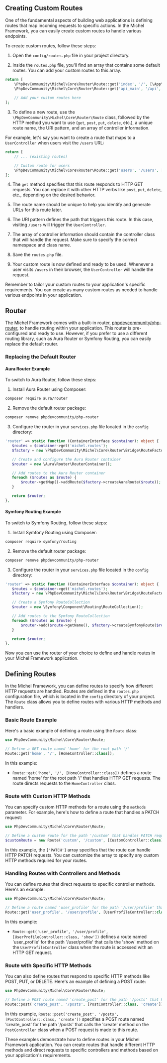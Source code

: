 ## Creating Custom Routes

One of the fundamental aspects of building web applications is defining routes that map incoming requests to specific actions. In the Michel Framework, you can easily create custom routes to handle various endpoints.

To create custom routes, follow these steps:

1. Open the `config/routes.php` file in your project directory.

2. Inside the `routes.php` file, you'll find an array that contains some default routes. You can add your custom routes to this array.

```php
return [
    \PhpDevCommunity\Michel\Core\Router\Route::get('index', '/', [\App\Controller\MainController::class]),
    \PhpDevCommunity\Michel\Core\Router\Route::get('api_main', '/api', [\App\Controller\ApiController::class]),
    
    // Add your custom routes here
];
```

3. To define a new route, use the `\PhpDevCommunity\Michel\Core\Router\Route` class, followed by the HTTP method you want to use (`get`, `post`, `put`, `delete`, etc.), a unique route name, the URI pattern, and an array of controller information.

For example, let's say you want to create a route that maps to a `UserController` when users visit the `/users` URL:

```php
return [
    // ... (existing routes)

    // Custom route for users
    \PhpDevCommunity\Michel\Core\Router\Route::get('users', '/users', [\App\Controller\UserController::class]),
];
```

4. The `get` method specifies that this route responds to HTTP GET requests. You can replace it with other HTTP verbs like `post`, `put`, `delete`, etc., depending on the desired behavior.

5. The route name should be unique to help you identify and generate URLs for this route later.

6. The URI pattern defines the path that triggers this route. In this case, visiting `/users` will trigger the `UserController`.

7. The array of controller information should contain the controller class that will handle the request. Make sure to specify the correct namespace and class name.

8. Save the `routes.php` file.

9. Your custom route is now defined and ready to be used. Whenever a user visits `/users` in their browser, the `UserController` will handle the request.

Remember to tailor your custom routes to your application's specific requirements. You can create as many custom routes as needed to handle various endpoints in your application.

## Router

The Michel Framework comes with a built-in router, [phpdevcommunity/php-router](https://github.com/phpdevcommunity/php-router), to handle routing within your application. This router is pre-configured and ready to use. However, if you prefer to use a different routing library, such as Aura Router or Symfony Routing, you can easily replace the default router.

### Replacing the Default Router

#### Aura Router Example

To switch to Aura Router, follow these steps:

1. Install Aura Router using Composer:

```bash
composer require aura/router
```

2. Remove the default router package:

```bash
composer remove phpdevcommunity/php-router
```

3. Configure the router in your `services.php` file located in the `config` directory:

```php
'router' => static function (ContainerInterface $container): object {
   $routes = $container->get('michel.routes');
   $factory = new \PhpDevCommunity\Michel\Core\Router\Bridge\RouteFactory();

   // Create and configure the Aura Router container
   $router = new \Aura\Router\RouterContainer();

   // Add routes to the Aura Router container
   foreach ($routes as $route) {
       $router->getMap()->addRoute($factory->createAuraRoute($route));
   }

   return $router;
},
```

#### Symfony Routing Example

To switch to Symfony Routing, follow these steps:

1. Install Symfony Routing using Composer:

```bash
composer require symfony/routing
```

2. Remove the default router package:

```bash
composer remove phpdevcommunity/php-router
```

3. Configure the router in your `services.php` file located in the `config` directory:

```php
'router' => static function (ContainerInterface $container): object {
   $routes = $container->get('michel.routes');
   $factory = new \PhpDevCommunity\Michel\Core\Router\Bridge\RouteFactory();

   // Create a Symfony RouteCollection
   $router = new \Symfony\Component\Routing\RouteCollection();

   // Add routes to the Symfony RouteCollection
   foreach ($routes as $route) {
       $router->add($route->getName(), $factory->createSymfonyRoute($route));
   }

   return $router;
},
   ```

Now you can use the router of your choice to define and handle routes in your Michel Framework application.

## Defining Routes

In the Michel Framework, you can define routes to specify how different HTTP requests are handled. Routes are defined in the `routes.php` configuration file, which is located in the `config` directory of your project. The `Route` class allows you to define routes with various HTTP methods and handlers.

### Basic Route Example

Here's a basic example of defining a route using the `Route` class:

```php
use PhpDevCommunity\Michel\Core\Router\Route;

// Define a GET route named 'home' for the root path '/'
Route::get('home', '/', [HomeController::class]);
```

In this example:
- `Route::get('home', '/', [HomeController::class])` defines a route named 'home' for the root path '/' that handles HTTP GET requests. The route directs requests to the `HomeController` class.

### Route with Custom HTTP Methods

You can specify custom HTTP methods for a route using the `methods` parameter. For example, here's how to define a route that handles a PATCH request:

```php
use PhpDevCommunity\Michel\Core\Router\Route;

// Define a custom route for the path '/custom' that handles PATCH requests
$customRoute = new Route('custom', '/custom', [CustomController::class], ['PATCH']);
```

In this example, the `['PATCH']` array specifies that the route can handle HTTP PATCH requests. You can customize the array to specify any custom HTTP methods required for your routes.
### Handling Routes with Controllers and Methods

You can define routes that direct requests to specific controller methods. Here's an example:

```php
use PhpDevCommunity\Michel\Core\Router\Route;

// Define a route named 'user_profile' for the path '/user/profile' that calls the 'show' method on the 'UserProfileController' class
Route::get('user_profile', '/user/profile', [UserProfileController::class, 'show']);
```

In this example:
- `Route::get('user_profile', '/user/profile', [UserProfileController::class, 'show'])` defines a route named 'user_profile' for the path '/user/profile' that calls the 'show' method on the `UserProfileController` class when the route is accessed with an HTTP GET request.

### Route with Specific HTTP Methods

You can also define routes that respond to specific HTTP methods like POST, PUT, or DELETE. Here's an example of defining a POST route:

```php
use PhpDevCommunity\Michel\Core\Router\Route;

// Define a POST route named 'create_post' for the path '/posts' that handles creating new posts
Route::post('create_post', '/posts', [PostController::class, 'create']);
```

In this example, `Route::post('create_post', '/posts', [PostController::class, 'create'])` specifies a POST route named 'create_post' for the path '/posts' that calls the 'create' method on the `PostController` class when a POST request is made to this route.

These examples demonstrate how to define routes in your Michel Framework application. You can create routes that handle different HTTP methods and direct requests to specific controllers and methods based on your application's requirements.
